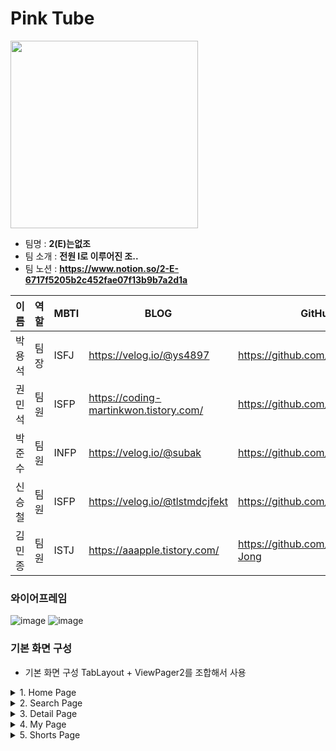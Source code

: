 Pink Tube
===
<img src="https://github.com/y-media/pinktube/assets/139103652/452744fe-4a23-4e96-b269-08f22e3961e9" width="300" height="300">

- 팀명 :  **2(E)는없조**
- 팀 소개 : **전원 I로 이루어진 조..**
- 팀 노션 : **https://www.notion.so/2-E-6717f5205b2c452fae07f13b9b7a2d1a**

| 이름   | 역할 | MBTI        | BLOG                                               | GitHub                                                   | 
| ------ | ---- | ----------  | -------------------------------------------------- | -------------------------------------------------------- |
| 박용석 | 팀장 | ISFJ         | https://velog.io/@ys4897                           |      https://github.com/yspark2                          |
| 권민석 | 팀원 | ISFP         | https://coding-martinkwon.tistory.com/             |  https://github.com/MartinKwon94                         |
| 박준수 | 팀원 | INFP         | https://velog.io/@subak                            |    https://github.com/subak96                            |
| 신승철 | 팀원 | ISFP         | https://velog.io/@tlstmdcjfekt                     |  https://github.com/developShin                          |
| 김민종 | 팀원 | ISTJ         | https://aaapple.tistory.com/                       |     https://github.com/Kim-Min-Jong                      |

### 와이어프레임
![image](https://github.com/y-media/pinktube/assets/139103652/15b7e06a-e7cc-4903-a50e-e2fae395f1c0)
![image](https://github.com/y-media/pinktube/assets/139103652/606aee4c-95bb-4a7e-a5a1-89ff8ce551f5)

### 기본 화면 구성
- 기본 화면 구성
    TabLayout + ViewPager2를 조합해서 사용

<details>
<summary>1. Home Page</summary>

![image](https://github.com/y-media/pinktube/assets/139103652/41e919c7-2d90-4870-b58a-28b4d01ae571)

사용자에게 YouTube의 현재 인기 및 새로운 콘텐츠를 중점적으로 보여주는 핵심 화면

아래 목록을 스크롤이 가능한 RecyclerView 형태로 나열하여 출력

**Most Popular Videos 목록** 보여주고 수평으로 스크롤이 되도록 구현

**Category Videos 목록** 보여주고 수평으로 스크롤이 되도록 구현

**Category Channels 목록** 보여주고 수평으로 스크롤이 되도록 구현

</details>


<details>
<summary>2. Search Page</summary>

![image](https://github.com/y-media/pinktube/assets/139103652/25022286-2032-4d10-bdee-03d7d9fac536)

사용자가 원하는 비디오를 쉽게 검색하고 결과를 빠르게 확인할 수 있는 기능을 제공

상단에는 검색을 위한 **Search EditText**를 배치하고, 그 아래에 검색 결과를 출력할 **RecyclerView**를 배치

격자 구조의 형태로 결과를 배치

각 아이템에는 영상 정보(제목, 영상 길이, 조회 수 등)를 함께 보여주어야 함

</details>

<details>
<summary>3. Detail Page</summary>

![image](https://github.com/y-media/pinktube/assets/139103652/4b62045c-f5cf-4314-b027-79fff0ae5b44)

각 비디오 아이템 선택 시 Detail로 이동하여 선택된 비디오의 상세 정보를 제공

 **"좋아요" 버튼 추가**
 
 **My Video 저장**
 
Detail page 시작과 종료시 특별한 Effect (화면 전환 애니메이션)

댓글 버튼 누를 시 영상의 댓글을 불러와 보여주기 (새로운 뷰 만들기)

homefragment에서 불러온 영상 재생하기

링크 공유하기 기능

</details>
<details>
    
<summary>4. My Page</summary>

![image](https://github.com/y-media/pinktube/assets/139103652/aafb6c54-310b-4fdb-8437-7a0120d59155)

사용자의 개인 정보 및 사용자가 ‘좋아요’를 누른 비디오 목록을 보여주는 기능 제공

사용자의 프로필 사진, 이름 등의 개인 정보를 상단에 표시

‘좋아요’를 누른 비디오 목록은 **RecyclerView**를 사용해 아래쪽에 목록 형태로 출력

"좋아요" 버튼을 통해 추가된 비디오는 내부 (예: Room or SharedPreference)에  저장되어야 하며, **MyVideoFragment**에서는 이 정보를 가져와서 표시

</details>
<details>
<summary>5. Shorts Page</summary>

![image](https://github.com/y-media/pinktube/assets/139103652/da21c06b-64b7-4ccd-8d56-113860bbee8f)

동영상의 길이 60초 이내인 비디오 목록을 보여주는 기능 제공

쇼츠, 댓글의 끝에서 스크롤 시 다음 페이지를 가져와 보여주는 기능 제공(무한 스크롤)

**좋아요** 버튼 클릭 시 **My Video** 에 저장

댓글 버튼 누를 시 영상의 댓글을 불러와 보여주기 (새로운 뷰 만들기)

공유 버튼 누를 시 , 영상 제목과 링크를 공유


</details>




